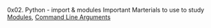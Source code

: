 0x02. Python - import & modules
Important Marterials to use to study
[Modules](https://docs.python.org/3/tutorial/modules.html),
[Command Line Arguments](https://docs.python.org/3/tutorial/stdlib.html#command-line-arguments)
